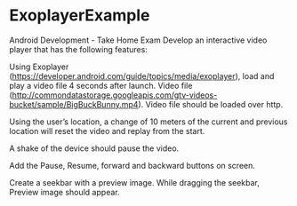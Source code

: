 # ExoplayerExample
Android Development - Take Home Exam 
Develop an interactive video player that has the following features: 

Using Exoplayer (https://developer.android.com/guide/topics/media/exoplayer), load and play a video file 4 seconds after launch. Video file (http://commondatastorage.googleapis.com/gtv-videos-bucket/sample/BigBuckBunny.mp4). Video file should be loaded over http. 

Using the user’s location, a change of 10 meters of the current and previous location will reset the video and replay from the start. 

A shake of the device should pause the video.

Add the Pause, Resume, forward and backward buttons on screen.

Create a seekbar with a preview image. While dragging the seekbar, Preview image should appear.
